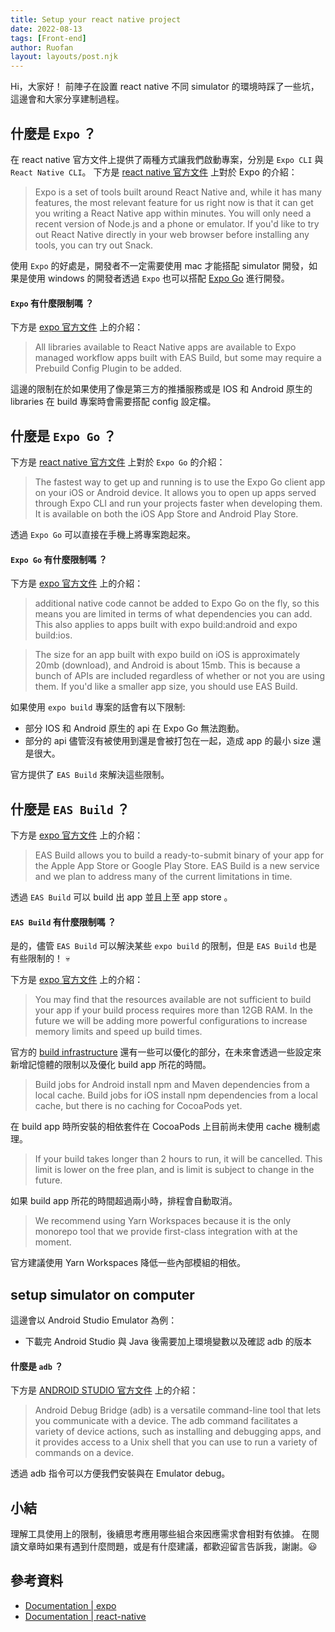 ```yaml
---
title: Setup your react native project
date: 2022-08-13
tags: [Front-end]
author: Ruofan
layout: layouts/post.njk
---
```


<!-- summary -->

Hi，大家好！ 前陣子在設置 react native 不同 simulator 的環境時踩了一些坑，這邊會和大家分享建制過程。

<!-- summary -->

<!-- more -->

## 什麼是 `Expo` ？

在 react native 官方文件上提供了兩種方式讓我們啟動專案，分別是 `Expo CLI` 與 `React Native CLI`。
下方是 [react native 官方文件](https://reactnative.dev/docs/environment-setup) 上對於 Expo 的介紹：
>Expo is a set of tools built around React Native and, while it has many features, the most relevant feature for us right now is that it can get you writing a React Native app within minutes. You will only need a recent version of Node.js and a phone or emulator. If you'd like to try out React Native directly in your web browser before installing any tools, you can try out Snack.

使用 `Expo` 的好處是，開發者不一定需要使用 mac 才能搭配 simulator 開發，如果是使用 windows 的開發者透過 `Expo` 也可以搭配 [Expo Go](https://expo.dev/client) 進行開發。

#### `Expo` 有什麼限制嗎 ？

下方是 [expo 官方文件](https://docs.expo.dev/introduction/why-not-expo/) 上的介紹：

>All libraries available to React Native apps are available to Expo managed workflow apps built with EAS Build, but some may require a Prebuild Config Plugin to be added.

這邊的限制在於如果使用了像是第三方的推播服務或是 IOS 和 Android 原生的 libraries 在 build 專案時會需要搭配 config 設定檔。


## 什麼是 `Expo Go` ？

下方是 [react native 官方文件](https://docs.expo.dev/get-started/installation/#2-expo-go-app-for-ios-and) 上對於 `Expo Go` 的介紹：
>The fastest way to get up and running is to use the Expo Go client app on your iOS or Android device. It allows you to open up apps served through Expo CLI and run your projects faster when developing them. It is available on both the iOS App Store and Android Play Store.

透過 `Expo Go` 可以直接在手機上將專案跑起來。

#### `Expo Go` 有什麼限制嗎 ？

下方是 [expo 官方文件](https://docs.expo.dev/introduction/why-not-expo/) 上的介紹：

>additional native code cannot be added to Expo Go on the fly, so this means you are limited in terms of what dependencies you can add. This also applies to apps built with expo build:android and expo build:ios.

>The size for an app built with expo build on iOS is approximately 20mb (download), and Android is about 15mb. This is because a bunch of APIs are included regardless of whether or not you are using them.
If you'd like a smaller app size, you should use EAS Build.

如果使用 `expo build` 專案的話會有以下限制:
 - 部分 IOS 和 Android 原生的 api 在 Expo Go 無法跑動。
 - 部分的 api 儘管沒有被使用到還是會被打包在一起，造成 app 的最小 size 還是很大。

官方提供了 `EAS Build` 來解決這些限制。

## 什麼是 `EAS Build` ？

下方是 [expo 官方文件](https://docs.expo.dev/build/setup/) 上的介紹：

>EAS Build allows you to build a ready-to-submit binary of your app for the Apple App Store or Google Play Store.
EAS Build is a new service and we plan to address many of the current limitations in time.

透過 `EAS Build` 可以 build 出 app 並且上至 app store 。

#### `EAS Build` 有什麼限制嗎 ？

是的，儘管 `EAS Build` 可以解決某些 `expo build` 的限制，但是 `EAS Build` 也是有些限制的！ 💀

下方是 [expo 官方文件](https://docs.expo.dev/build-reference/limitations/) 上的介紹：

>You may find that the resources available are not sufficient to build your app if your build process requires more than 12GB RAM. In the future we will be adding more powerful configurations to increase memory limits and speed up build times.

官方的 [build infrastructure](https://docs.expo.dev/build-reference/infrastructure/) 還有一些可以優化的部分，在未來會透過一些設定來新增記憶體的限制以及優化 build app 所花的時間。

>Build jobs for Android install npm and Maven dependencies from a local cache. Build jobs for iOS install npm dependencies from a local cache, but there is no caching for CocoaPods yet.

在 build app 時所安裝的相依套件在 CocoaPods 上目前尚未使用 cache 機制處理。

>If your build takes longer than 2 hours to run, it will be cancelled. This limit is lower on the free plan, and is limit is subject to change in the future.

如果 build app 所花的時間超過兩小時，排程會自動取消。

>We recommend using Yarn Workspaces because it is the only monorepo tool that we provide first-class integration with at the moment.

官方建議使用 Yarn Workspaces 降低一些內部模組的相依。


## setup simulator on computer

這邊會以 Android Studio Emulator 為例：

- 下載完 Android Studio 與 Java 後需要加上環境變數以及確認 adb 的版本

#### 什麼是 `adb` ？

下方是 [ANDROID STUDIO 官方文件](https://developer.android.com/studio/command-line/adb) 上的介紹：

>Android Debug Bridge (adb) is a versatile command-line tool that lets you communicate with a device. The adb command facilitates a variety of device actions, such as installing and debugging apps, and it provides access to a Unix shell that you can use to run a variety of commands on a device.

透過 adb 指令可以方便我們安裝與在 Emulator debug。

## 小結
理解工具使用上的限制，後續思考應用哪些組合來因應需求會相對有依據。
在閱讀文章時如果有遇到什麼問題，或是有什麼建議，都歡迎留言告訴我，謝謝。😃


## 參考資料

- [Documentation | expo](https://docs.expo.dev/build-reference/infrastructure/)
- [Documentation | react-native](https://reactnative.dev/docs/environment-setup)
